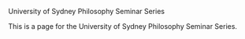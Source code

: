 University of Sydney Philosophy Seminar Series

This is a page for the University of Sydney Philosophy Seminar Series.
